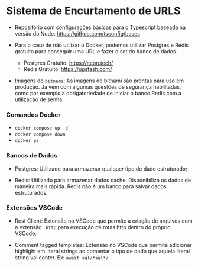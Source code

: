 # Sistema de Encurtamento de URLS

- Repositório com configurações básicas para o Typescript baseada na versão do  Node.
https://github.com/tsconfig/bases

- Para o caso de não utilizar o Docker, podemos utilizar Postgres e Redis gratuito para conseguir uma URL e fazer o set do banco de dados.
  - Postgres Gratuito: https://neon.tech/
  - Redis Gratuito: https://upstash.com/

- Imagens do `bitnami`: As imagens do bitnami são prontas para uso em produção. Já vem com algumas questões de segurança habilitadas, como por exemplo a obrigatoriedade de iniciar o banco Redis com a utilização de senha.

### Comandos Docker
- `docker compose up -d` 
- `docker compose down` 
- `docker ps`

### Bancos de Dados
- Postgres: Utilizado para armazenar qualquer tipo de dado estruturado;

- Redis: Utilizado para armazenar dados cache. Disponibiliza os dados de maneira mais rápida. Redis não é um banco para salvar dados estruturados.

### Extensões VSCode
- Rest Client: Extensão no VSCode que permite a criação de arquivos com a extensão `.http` para execução de rotas http dentro do próprio VSCode.

- Comment tagged templates: Extensão no VSCode que permite adicionar highlight em literal strings ao comentar o tipo de dado que aquela literal string vai conter.
Ex: `await sql/*sql*/`
